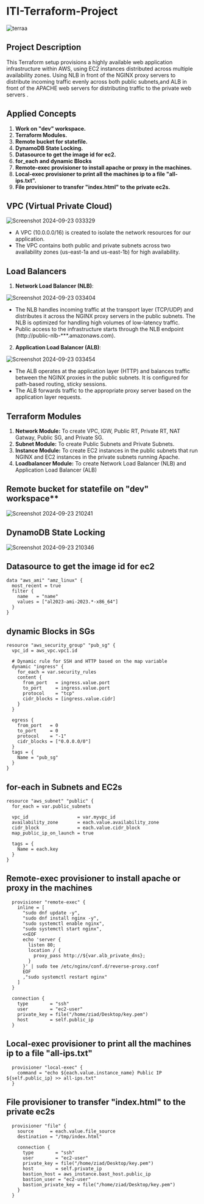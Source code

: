# ITI-Terraform-Project

![terraa](https://github.com/user-attachments/assets/44494013-6ff5-4b6a-8ae2-db496c296ffc)


## Project Description

This Terraform setup provisions a highly available web application infrastructure within AWS, using EC2 instances distributed across multiple availability zones. Using NLB in front of the NGINX proxy servers to distribute incoming traffic evenly across both public subnets,and ALB in front of the APACHE web servers for distributing traffic to the private web servers . 


## Applied Concepts

1. **Work on "dev" workspace.**
2. **Terraform Modules.**
3. **Remote bucket for statefile.**
4. **DynamoDB State Locking.**
5. **Datasource to get the image id for ec2.**
6. **for_each and dynamic Blocks**
7. **Remote-exec provisioner to install apache or proxy in the machines.**
8. **Local-exec provisioner to print all the machines ip to a file "all-ips.txt".**
9. **File provisioner to transfer "index.html" to the private ec2s.**

## VPC (Virtual Private Cloud)

![Screenshot 2024-09-23 033329](https://github.com/user-attachments/assets/022a3aff-dc16-4af8-b574-88a3e01d3e7c)

  - A VPC (10.0.0.0/16) is created to isolate the network resources for our application.
  - The VPC contains both public and private subnets across two availability zones (us-east-1a and us-east-1b) for high availability.


## Load Balancers

1. **Network Load Balancer (NLB)**:
   
![Screenshot 2024-09-23 033404](https://github.com/user-attachments/assets/cb1f414a-a12b-45dc-a76d-c973ebd9e4a9)

  - The NLB handles incoming traffic at the transport layer (TCP/UDP) and distributes it across the NGINX proxy servers in the public subnets. The NLB is optimized for handling high volumes of low-latency traffic.
  - Public access to the infrastructure starts through the NLB endpoint (http://public-nlb-***.amazonaws.com).


2. **Application Load Balancer (ALB)**:

![Screenshot 2024-09-23 033454](https://github.com/user-attachments/assets/8798e6cb-fc86-4921-b97a-c4bce7499fc8)

  - The ALB operates at the application layer (HTTP) and balances traffic between the NGINX proxies in the public subnets. It is configured for path-based routing, sticky sessions.
  - The ALB forwards traffic to the appropriate proxy server based on the application layer requests.

## Terraform Modules

1. **Network Module:** To create VPC, IGW, Public RT, Private RT, NAT Gatway, Public SG, and Private SG.
2. **Subnet Module:** To create Public Subnets and Private Subnets.
3. **Instance Module:** To create EC2 instances in the public subnets that run NGINX and EC2 instances in the private subnets running Apache.
4. **Loadbalancer Module:** To create Network Load Balancer (NLB) and Application Load Balancer (ALB)


## Remote bucket for statefile on "dev" workspace**

![Screenshot 2024-09-23 210241](https://github.com/user-attachments/assets/2c433ce3-8631-422f-a743-8ccf9722044d)


## DynamoDB State Locking

![Screenshot 2024-09-23 210346](https://github.com/user-attachments/assets/dace6b43-69c1-497f-9907-2a2a2c8e1b89)


## Datasource to get the image id for ec2

```hc
data "aws_ami" "amz_linux" {
  most_recent = true
  filter {
    name   = "name"
    values = ["al2023-ami-2023.*-x86_64"]
  }
}
```

## dynamic Blocks in SGs

```hc
resource "aws_security_group" "pub_sg" {
  vpc_id = aws_vpc.vpc1.id

  # Dynamic rule for SSH and HTTP based on the map variable
  dynamic "ingress" {
    for_each = var.security_rules
    content {
      from_port   = ingress.value.port
      to_port     = ingress.value.port
      protocol    = "tcp"
      cidr_blocks = [ingress.value.cidr]
    }
  }

  egress {
    from_port   = 0
    to_port     = 0
    protocol    = "-1"
    cidr_blocks = ["0.0.0.0/0"]
  }
  tags = {
    Name = "pub_sg"
  }
}
```

## for-each in Subnets and EC2s

```hc
resource "aws_subnet" "public" {
  for_each = var.public_subnets

  vpc_id                  = var.myvpc_id
  availability_zone       = each.value.availability_zone
  cidr_block              = each.value.cidr_block
  map_public_ip_on_launch = true

  tags = {
    Name = each.key
  }
}

```


## Remote-exec provisioner to install apache or proxy in the machines

```hc
  provisioner "remote-exec" {
    inline = [
      "sudo dnf update -y",
      "sudo dnf install nginx -y",
      "sudo systemctl enable nginx",
      "sudo systemctl start nginx",
      <<EOF
      echo 'server {
        listen 80;
        location / {
          proxy_pass http://${var.alb_private_dns};
        }
      }' | sudo tee /etc/nginx/conf.d/reverse-proxy.conf
      EOF
      ,"sudo systemctl restart nginx"
    ]
  }

  connection {
    type        = "ssh"
    user        = "ec2-user"
    private_key = file("/home/ziad/Desktop/key.pem")
    host        = self.public_ip
  }
```


## Local-exec provisioner to print all the machines ip to a file "all-ips.txt"

```hc
  provisioner "local-exec" {
    command = "echo ${each.value.instance_name} Public IP ${self.public_ip} >> all-ips.txt"
  }

```


## File provisioner to transfer "index.html" to the private ec2s

```hc
  provisioner "file" {
    source      = each.value.file_source
    destination = "/tmp/index.html"

    connection {
      type        = "ssh"
      user        = "ec2-user"
      private_key = file("/home/ziad/Desktop/key.pem")
      host        = self.private_ip
      bastion_host = aws_instance.bast_host.public_ip
      bastion_user = "ec2-user"
      bastion_private_key = file("/home/ziad/Desktop/key.pem")
    }
  }
```


